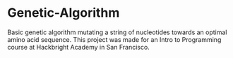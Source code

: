 # Genetic-Algorithm

Basic genetic algorithm mutating a string of nucleotides towards an optimal amino acid sequence. This project was made for an Intro to Programming course at Hackbright Academy in San Francisco.
